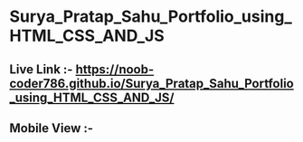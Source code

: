 # Surya_Pratap_Sahu_Portfolio_using_HTML_CSS_AND_JS

Live Link :- https://noob-coder786.github.io/Surya_Pratap_Sahu_Portfolio_using_HTML_CSS_AND_JS/
----------------

Mobile View :-
-----------------
